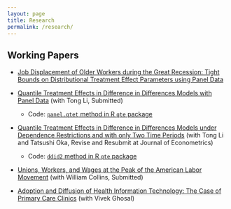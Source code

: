 ```yaml
---
layout: page
title: Research
permalink: /research/
---
```


## Working Papers

* [Job Displacement of Older Workers during the Great Recession: Tight Bounds on Distributional Treatment Effect Parameters using Panel Data](http://bc.bmciv.com/wp-content/uploads/2016/09/dte1.pdf)

* [Quantile Treatment Effects in Difference in Differences Models with Panel Data](http://bc.bmciv.com/files/2016/11/panel-treatment-effects.pdf) (with Tong Li, Submitted)

  * Code: [`panel.qtet` method in R `qte` package](http://bcallaway11.github.io/qte/articles/panel-qtet.html)

* [Quantile Treatment Effects in Difference in Differences Models under Dependence Restrictions and with only Two Time Periods](https://arxiv.org/pdf/1702.03618.pdf) (with Tong Li and Tatsushi Oka, Revise and Resubmit at Journal of Econometrics)

  * Code: [`ddid2` method in R `qte` package](http://bcallaway11.github.io/qte/articles/ddid2.html)

* [Unions, Workers, and Wages at the Peak of the American Labor Movement](http://www.bmciv.com/files/Union%20Wage%20Premium%20at%20the%20Peak%20of%20American%20Unionization%20Feb%202017.pdf) (with William Collins, Submitted)

* [Adoption and Diffusion of Health Information Technology: The Case of Primary Care Clinics](http://www.cesifo-group.de/portal/page/portal/DocBase_Content/WP/WP-CESifo_Working_Papers/wp-cesifo-2012/wp-cesifo-2012-08/cesifo1_wp3925.pdf) (with Vivek Ghosal)